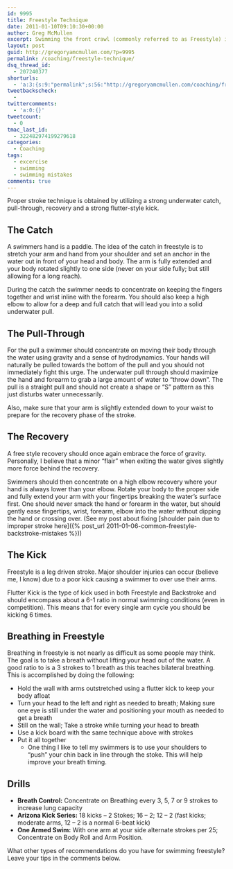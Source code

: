 ```yaml
---
id: 9995
title: Freestyle Technique
date: 2011-01-10T09:10:30+00:00
author: Greg McMullen
excerpt: Swimming the front crawl (commonly referred to as Freestyle) is not as hard as it may look. Check out some tips from me here!
layout: post
guid: http://gregoryamcmullen.com/?p=9995
permalink: /coaching/freestyle-technique/
dsq_thread_id:
  - 207240377
shorturls:
  - 'a:3:{s:9:"permalink";s:56:"http://gregoryamcmullen.com/coaching/freestyle-technique";s:7:"tinyurl";s:26:"http://tinyurl.com/3lm2thr";s:4:"isgd";s:19:"http://is.gd/kp2Msn";}'
tweetbackscheck:
  - 
twittercomments:
  - 'a:0:{}'
tweetcount:
  - 0
tmac_last_id:
  - 322482974199279618
categories:
  - Coaching
tags:
  - excercise
  - swimming
  - swimming mistakes
comments: true
---
```

Proper stroke technique is obtained by utilizing a strong underwater catch, pull-through, recovery and a strong flutter-style kick.

## The Catch

A swimmers hand is a paddle. The idea of the catch in freestyle is to stretch your arm and hand from your shoulder and set an anchor in the water out in front of your head and body. The arm is fully extended and your body rotated slightly to one side (never on your side fully; but still allowing for a long reach).

During the catch the swimmer needs to concentrate on keeping the fingers together and wrist inline with the forearm. You should also keep a high elbow to allow for a deep and full catch that will lead you into a solid underwater pull.

## The Pull-Through

For the pull a swimmer should concentrate on moving their body through the water using gravity and a sense of hydrodynamics. Your hands will naturally be pulled towards the bottom of the pull and you should not immediately fight this urge. The underwater pull through should maximize the hand and forearm to grab a large amount of water to &#8220;throw down&#8221;. The pull is a straight pull and should not create a shape or &#8220;S&#8221; pattern as this just disturbs water unnecessarily.

Also, make sure that your arm is slightly extended down to your waist to prepare for the recovery phase of the stroke.

## The Recovery

A free style recovery should once again embrace the force of gravity. Personally, I believe that a minor &#8220;flair&#8221; when exiting the water gives slightly more force behind the recovery.

Swimmers should then concentrate on a high elbow recovery where your hand is always lower than your elbow. Rotate your body to the proper side and fully extend your arm with your fingertips breaking the water&#8217;s surface first. One should never smack the hand or forearm in the water, but should gently ease fingertips, wrist, forearm, elbow into the water without dipping the hand or crossing over. (See my post about fixing [shoulder pain due to improper stroke here]({% post_url 2011-01-06-common-freestyle-backstroke-mistakes %}))

## The Kick

Freestyle is a leg driven stroke. Major shoulder injuries can occur (believe me, I know) due to a poor kick causing a swimmer to over use their arms.

Flutter Kick is the type of kick used in both Freestyle and Backstroke and should encompass about a 6-1 ratio in normal swimming conditions (even in competition). This means that for every single arm cycle you should be kicking 6 times.

## Breathing in Freestyle

Breathing in freestyle is not nearly as difficult as some people may think. The goal is to take a breath without lifting your head out of the water. A good ratio to is a 3 strokes to 1 breath as this teaches bilateral breathing. This is accomplished by doing the following:

  * Hold the wall with arms outstretched using a flutter kick to keep your body afloat
  * Turn your head to the left and right as needed to breath; Making sure one eye is still under the water and positioning your mouth as needed to get a breath
  * Still on the wall; Take a stroke while turning your head to breath
  * Use a kick board with the same technique above with strokes
  * Put it all together 
      * One thing I like to tell my swimmers is to use your shoulders to &#8220;push&#8221; your chin back in line through the stoke. This will help improve your breath timing.

## Drills

  * **Breath Control:** Concentrate on Breathing every 3, 5, 7 or 9 strokes to increase lung capacity
  * **Arizona Kick Series:** 18 kicks &#8211; 2 Stokes; 16 &#8211; 2; 12 &#8211; 2 (fast kicks; moderate arms, 12 &#8211; 2 is a normal 6-beat kick)
  * **One Armed Swim:** With one arm at your side alternate strokes per 25; Concentrate on Body Roll and Arm Position.

What other types of recommendations do you have for swimming freestyle? Leave your tips in the comments below.